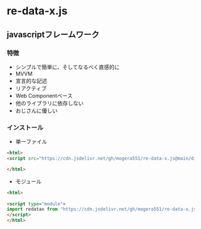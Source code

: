 # re-data-x.js
## javascriptフレームワーク
### 特徴
* シンプルで簡単に、そしてなるべく直感的に
* MVVM
* 宣言的な記述
* リアクティブ
* Web Componentベース
* 他のライブラリに依存しない
* おじさんに優しい

### インストール
* 単一ファイル

```html
<html>
<script src="https://cdn.jsdelivr.net/gh/mogera551/re-data-x.js@main/dist/re-data-x.min.js"></script>

</html>
```

* モジュール

```html
<html>
  
<script type="module">
import redatax from "https://cdn.jsdelivr.net/gh/mogera551/re-data-x.js@main/src/framework.js";
</script>
</html>
```


